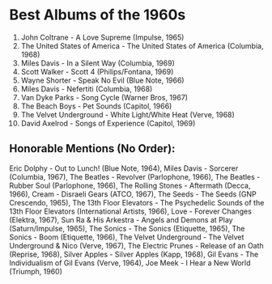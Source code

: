 <h1>Best Albums of the 1960s</h1>

1. John Coltrane - A Love Supreme (Impulse, 1965)
2. The United States of America - The United States of America (Columbia, 1968)
3. Miles Davis - In a Silent Way (Columbia, 1969)
4. Scott Walker - Scott 4 (Philips/Fontana, 1969)
5. Wayne Shorter - Speak No Evil (Blue Note, 1966)
6. Miles Davis - Nefertiti (Columbia, 1968)
7. Van Dyke Parks - Song Cycle (Warner Bros, 1967)
8. The Beach Boys -  Pet Sounds (Capitol, 1966)
9. The Velvet Underground - White Light/White Heat (Verve, 1968)
10. David Axelrod - Songs of Experience (Capitol, 1969)

<h2>Honorable Mentions (No Order):</h2>
Eric Dolphy - Out to Lunch! (Blue Note, 1964), Miles Davis - Sorcerer (Columbia, 1967), The Beatles - Revolver (Parlophone, 1966), The Beatles - Rubber Soul (Parlophone, 1966), The Rolling Stones - Aftermath (Decca, 1966), Cream - Disraeli Gears (ATCO, 1967), The Seeds - The Seeds (GNP Crescendo, 1965), The 13th Floor Elevators - The Psychedelic Sounds of the 13th Floor Elevators (International Artists, 1966), Love - Forever Changes (Elektra, 1967), Sun Ra & His Arkestra - Angels and Demons at Play (Saturn/Impulse, 1965), The Sonics - The Sonics (Etiquette, 1965), The Sonics - Boom (Etiquette, 1966), The Velvet Underground - The Velvet Underground & Nico (Verve, 1967), The Electric Prunes -  Release of an Oath (Reprise, 1968), Silver Apples - Silver Apples (Kapp, 1968), Gil Evans - The Individualism of Gil Evans (Verve, 1964), Joe Meek - I Hear a New World (Triumph, 1960)
